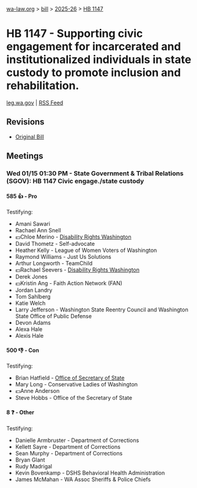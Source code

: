 [wa-law.org](/) > [bill](/bill/) > [2025-26](/bill/2025-26/) > [HB 1147](/bill/2025-26/hb/1147/)

# HB 1147 - Supporting civic engagement for incarcerated and institutionalized individuals in state custody to promote inclusion and rehabilitation.
[leg.wa.gov](https://app.leg.wa.gov/billsummary?BillNumber=1147&Year=2025&Initiative=false) | [RSS Feed](./rss.xml)

## Revisions
* [Original Bill](1/)

## Meetings
### Wed 01/15 01:30 PM - State Government & Tribal Relations (SGOV): HB 1147 Civic engage./state custody
#### 585 👍 - Pro
Testifying:
* Amani Sawari
* Rachael Ann Snell
* 💵Chloe Merino - [Disability Rights Washington](/org/disability_rights_washington/)
* David Thometz - Self-advocate
* Heather Kelly - League of Women Voters of Washington
* Raymond Williams - Just Us Solutions
* Arthur Longworth - TeamChild
* 💵Rachael Seevers - [Disability Rights Washington](/org/disability_rights_washington/)
* Derek Jones
* 💵Kristin Ang - Faith Action Network (FAN)
* Jordan Landry
* Tom Sahlberg
* Katie Welch
* Larry Jefferson - Washington State Reentry Council and Washington State Office of Public Defense
* Devon Adams
* Alexa Hale
* Alexis Hale

#### 500 👎 - Con
Testifying:
* Brian Hatfield - [Office of Secretary of State](/org/office_of_secretary_of_state/)
* Mary Long - Conservative Ladies of Washington
* 💵Anne Anderson
* Steve Hobbs - Office of the Secretary of State

#### 8 ❓ - Other
Testifying:
* Danielle Armbruster - Department of Corrections
* Kellett Sayre - Department of Corrections
* Sean Murphy - Department of Corrections
* Bryan Glant
* Rudy Madrigal
* Kevin Bovenkamp - DSHS Behavioral Health Administration
* James McMahan - WA Assoc Sheriffs & Police Chiefs
